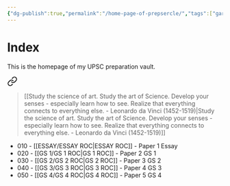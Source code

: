 ```yaml
---
{"dg-publish":true,"permalink":"/home-page-of-prepsercle/","tags":["gardenEntry"]}
---
```


# Index
This is the homepage of my UPSC preparation vault. 

<div class="transclusion internal-embed is-loaded"><a class="markdown-embed-link" href="/essay/quotes/#1e0983" aria-label="Open link"><svg xmlns="http://www.w3.org/2000/svg" width="24" height="24" viewBox="0 0 24 24" fill="none" stroke="currentColor" stroke-width="2" stroke-linecap="round" stroke-linejoin="round" class="svg-icon lucide-link"><path d="M10 13a5 5 0 0 0 7.54.54l3-3a5 5 0 0 0-7.07-7.07l-1.72 1.71"></path><path d="M14 11a5 5 0 0 0-7.54-.54l-3 3a5 5 0 0 0 7.07 7.07l1.71-1.71"></path></svg></a><div class="markdown-embed">



>[[Study the science of art. Study the art of Science. Develop your senses - especially learn how to see. Realize that everything connects to everything else. - Leonardo da Vinci (1452-1519)\|Study the science of art. Study the art of Science. Develop your senses - especially learn how to see. Realize that everything connects to everything else. - Leonardo da Vinci (1452-1519)]]

</div></div>

- 010 - [[ESSAY/ESSAY ROC\|ESSAY ROC]]  - Paper 1 Essay
- 020 - [[GS 1/GS 1 ROC\|GS 1 ROC]]     - Paper 2 GS 1
- 030 - [[GS 2/GS 2 ROC\|GS 2 ROC]]    - Paper 3 GS 2      
- 040 - [[GS 3/GS 3 ROC\|GS 3 ROC]]    - Paper 4 GS 3
- 050 - [[GS 4/GS 4 ROC\|GS 4 ROC]]    - Paper 5 GS 4